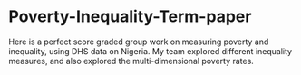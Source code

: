 # Poverty-Inequality-Term-paper
Here is a perfect score graded group work on measuring poverty and inequality, using DHS data on Nigeria. My team explored different inequality measures, and also explored the multi-dimensional poverty rates.
